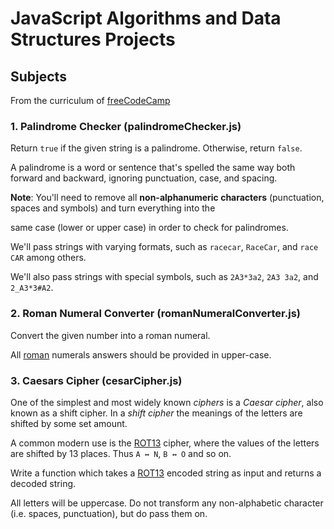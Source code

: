 # JavaScript Algorithms and Data Structures Projects 

## Subjects

From the curriculum of [freeCodeCamp](https://www.freecodecamp.org/learn/)

### 1. Palindrome Checker (palindromeChecker.js) 

Return `true` if the given string is a palindrome. Otherwise, return `false`.

A palindrome is a word or sentence that's spelled the same way both forward and backward, ignoring punctuation, case, and spacing.

**Note**: You'll need to remove all **non-alphanumeric characters** (punctuation, spaces and symbols) and turn everything into the 

same case (lower or upper case) in order to check for palindromes.

We'll pass strings with varying formats, such as `racecar`, `RaceCar`, and `race CAR` among others.

We'll also pass strings with special symbols, such as `2A3*3a2`, `2A3 3a2`, and `2_A3*3#A2`.

### 2. Roman Numeral Converter (romanNumeralConverter.js)

Convert the given number into a roman numeral.

All [roman](https://www.mathsisfun.com/roman-numerals.html) numerals answers should be provided in upper-case.

### 3. Caesars Cipher (cesarCipher.js)

One of the simplest and most widely known *ciphers* is a *Caesar cipher*, also known as a shift cipher. In a *shift cipher* the meanings of the letters are shifted by some set amount.

A common modern use is the [ROT13](https://en.wikipedia.org/wiki/ROT13) cipher, where the values of the letters are shifted by 13 places. Thus `A ↔ N`, `B ↔ O` and so on.

Write a function which takes a [ROT13](https://en.wikipedia.org/wiki/ROT13) encoded string as input and returns a decoded string.

All letters will be uppercase. Do not transform any non-alphabetic character (i.e. spaces, punctuation), but do pass them on.
